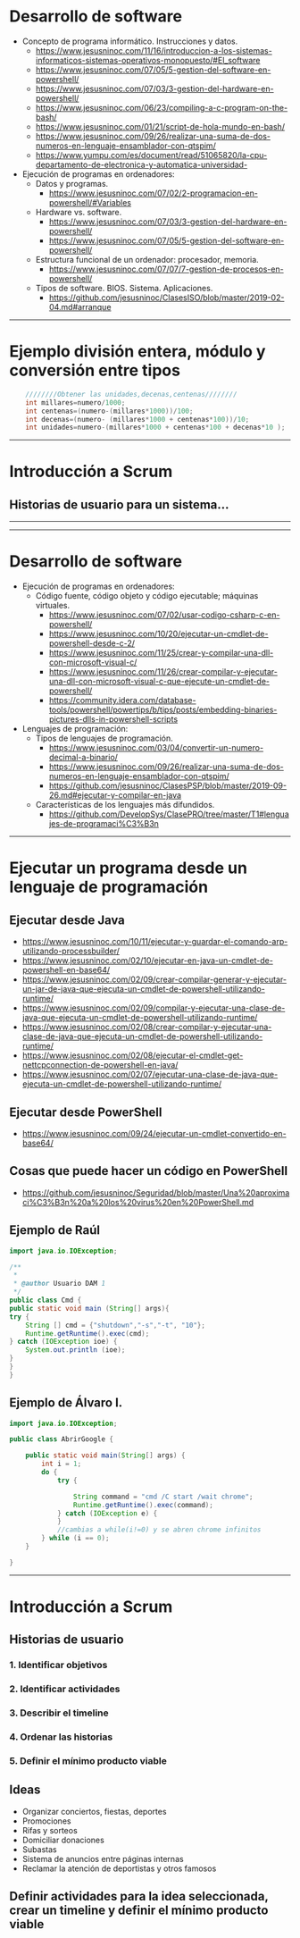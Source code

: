 # Desarrollo de software
- Concepto de programa informático. Instrucciones y datos.
   * https://www.jesusninoc.com/11/16/introduccion-a-los-sistemas-informaticos-sistemas-operativos-monopuesto/#El_software
   * https://www.jesusninoc.com/07/05/5-gestion-del-software-en-powershell/
   * https://www.jesusninoc.com/07/03/3-gestion-del-hardware-en-powershell/
   * https://www.jesusninoc.com/06/23/compiling-a-c-program-on-the-bash/
   * https://www.jesusninoc.com/01/21/script-de-hola-mundo-en-bash/
   * https://www.jesusninoc.com/09/26/realizar-una-suma-de-dos-numeros-en-lenguaje-ensamblador-con-qtspim/
   * https://www.yumpu.com/es/document/read/51065820/la-cpu-departamento-de-electronica-y-automatica-universidad-
- Ejecución de programas en ordenadores:
  - Datos y programas.
    * https://www.jesusninoc.com/07/02/2-programacion-en-powershell/#Variables
  - Hardware vs. software.
    * https://www.jesusninoc.com/07/03/3-gestion-del-hardware-en-powershell/
    * https://www.jesusninoc.com/07/05/5-gestion-del-software-en-powershell/
  - Estructura funcional de un ordenador: procesador, memoria.
    * https://www.jesusninoc.com/07/07/7-gestion-de-procesos-en-powershell/
  - Tipos de software. BIOS. Sistema. Aplicaciones.
    * https://github.com/jesusninoc/ClasesISO/blob/master/2019-02-04.md#arranque

-------------------

# Ejemplo división entera, módulo y conversión entre tipos
```C
	////////Obtener las unidades,decenas,centenas////////	
	int millares=numero/1000;
	int centenas=(numero-(millares*1000))/100;
	int decenas=(numero- (millares*1000 + centenas*100))/10;
	int unidades=numero-(millares*1000 + centenas*100 + decenas*10 );
```

-------------------

# Introducción a Scrum
## Historias de usuario para un sistema...

-------------------
-------------------

# Desarrollo de software
- Ejecución de programas en ordenadores:
  - Código fuente, código objeto y código ejecutable; máquinas virtuales.
    * https://www.jesusninoc.com/07/02/usar-codigo-csharp-c-en-powershell/
    * https://www.jesusninoc.com/10/20/ejecutar-un-cmdlet-de-powershell-desde-c-2/
    * https://www.jesusninoc.com/11/25/crear-y-compilar-una-dll-con-microsoft-visual-c/
    * https://www.jesusninoc.com/11/26/crear-compilar-y-ejecutar-una-dll-con-microsoft-visual-c-que-ejecute-un-cmdlet-de-powershell/
    * https://community.idera.com/database-tools/powershell/powertips/b/tips/posts/embedding-binaries-pictures-dlls-in-powershell-scripts
- Lenguajes de programación:
  - Tipos de lenguajes de programación.
    * https://www.jesusninoc.com/03/04/convertir-un-numero-decimal-a-binario/
    * https://www.jesusninoc.com/09/26/realizar-una-suma-de-dos-numeros-en-lenguaje-ensamblador-con-qtspim/
    * https://github.com/jesusninoc/ClasesPSP/blob/master/2019-09-26.md#ejecutar-y-compilar-en-java
  - Características de los lenguajes más difundidos.
    * https://github.com/DevelopSys/ClasePRO/tree/master/T1#lenguajes-de-programaci%C3%B3n

-------------------

# Ejecutar un programa desde un lenguaje de programación
## Ejecutar desde Java
* https://www.jesusninoc.com/10/11/ejecutar-y-guardar-el-comando-arp-utilizando-processbuilder/
* https://www.jesusninoc.com/02/10/ejecutar-en-java-un-cmdlet-de-powershell-en-base64/
* https://www.jesusninoc.com/02/09/crear-compilar-generar-y-ejecutar-un-jar-de-java-que-ejecuta-un-cmdlet-de-powershell-utilizando-runtime/
* https://www.jesusninoc.com/02/09/compilar-y-ejecutar-una-clase-de-java-que-ejecuta-un-cmdlet-de-powershell-utilizando-runtime/
* https://www.jesusninoc.com/02/08/crear-compilar-y-ejecutar-una-clase-de-java-que-ejecuta-un-cmdlet-de-powershell-utilizando-runtime/
* https://www.jesusninoc.com/02/08/ejecutar-el-cmdlet-get-nettcpconnection-de-powershell-en-java/
* https://www.jesusninoc.com/02/07/ejecutar-una-clase-de-java-que-ejecuta-un-cmdlet-de-powershell-utilizando-runtime/

## Ejecutar desde PowerShell
* https://www.jesusninoc.com/09/24/ejecutar-un-cmdlet-convertido-en-base64/

## Cosas que puede hacer un código en PowerShell
* https://github.com/jesusninoc/Seguridad/blob/master/Una%20aproximaci%C3%B3n%20a%20los%20virus%20en%20PowerShell.md

## Ejemplo de Raúl
```Java
import java.io.IOException;

/**
 *
 * @author Usuario DAM 1
 */
public class Cmd {
public static void main (String[] args){
try {
	String [] cmd = {"shutdown","-s","-t", "10"};
	Runtime.getRuntime().exec(cmd);
} catch (IOException ioe) {
	System.out.println (ioe);
}
}
}
```

## Ejemplo de Álvaro I.
```Java
import java.io.IOException;

public class AbrirGoogle {

    public static void main(String[] args) {
        int i = 1;
        do {
            try {

                String command = "cmd /C start /wait chrome";
                Runtime.getRuntime().exec(command);
            } catch (IOException e) {
            }
            //cambias a while(i!=0) y se abren chrome infinitos
        } while (i == 0);
    }

}
```

-------------------

# Introducción a Scrum
## Historias de usuario
### 1. Identificar objetivos
### 2. Identificar actividades
### 3. Describir el timeline
### 4. Ordenar las historias
### 5. Definir el mínimo producto viable 

## Ideas
- Organizar conciertos, fiestas, deportes
- Promociones
- Rifas y sorteos
- Domiciliar donaciones
- Subastas
- Sistema de anuncios entre páginas internas
- Reclamar la atención de deportistas y otros famosos

## Definir actividades para la idea seleccionada, crear un timeline y definir el mínimo producto viable
